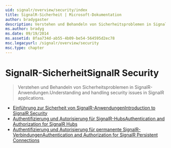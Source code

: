 ```yaml
---
uid: signalr/overview/security/index
title: SignalR-Sicherheit | Microsoft-Dokumentation
author: bradygaster
description: Verstehen und Behandeln von Sicherheitsproblemen in SignalR-Anwendungen.
ms.author: bradyg
ms.date: 09/19/2014
ms.assetid: 8faa734d-ab55-4b09-be54-564595d2ec78
msc.legacyurl: /signalr/overview/security
msc.type: chapter
---
```

<a name="signalr-security"></a><span data-ttu-id="292e1-103">SignalR-Sicherheit</span><span class="sxs-lookup"><span data-stu-id="292e1-103">SignalR Security</span></span>
====================
> <span data-ttu-id="292e1-104">Verstehen und Behandeln von Sicherheitsproblemen in SignalR-Anwendungen.</span><span class="sxs-lookup"><span data-stu-id="292e1-104">Understanding and handling security issues in SignalR applications.</span></span>


- [<span data-ttu-id="292e1-105">Einführung zur Sicherheit von SignalR-Anwendungen</span><span class="sxs-lookup"><span data-stu-id="292e1-105">Introduction to SignalR Security</span></span>](introduction-to-security.md)
- [<span data-ttu-id="292e1-106">Authentifizierung und Autorisierung für SignalR-Hubs</span><span class="sxs-lookup"><span data-stu-id="292e1-106">Authentication and Authorization for SignalR Hubs</span></span>](hub-authorization.md)
- [<span data-ttu-id="292e1-107">Authentifizierung und Autorisierung für permanente SignalR-Verbindungen</span><span class="sxs-lookup"><span data-stu-id="292e1-107">Authentication and Authorization for SignalR Persistent Connections</span></span>](persistent-connection-authorization.md)
